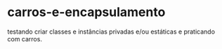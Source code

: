 # carros-e-encapsulamento

testando criar classes e instâncias privadas e/ou estáticas e praticando com carros.
